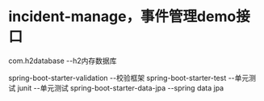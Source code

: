 # incident-manage，事件管理demo接口
com.h2database --h2内存数据库

spring-boot-starter-validation --校验框架
spring-boot-starter-test --单元测试
junit                    --单元测试
spring-boot-starter-data-jpa --spring data jpa

